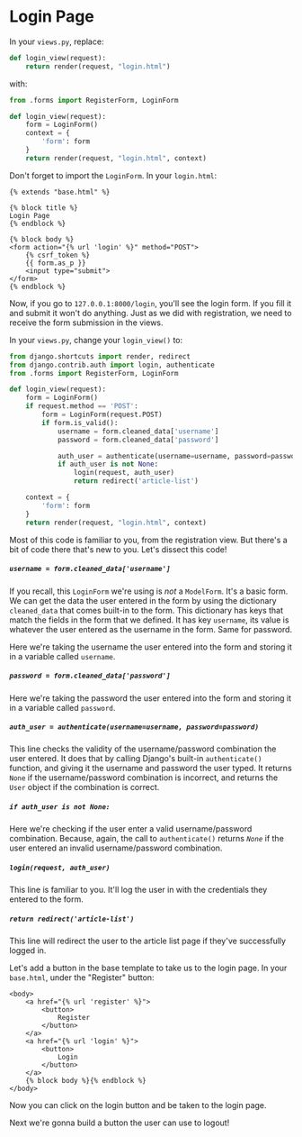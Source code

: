 # Login Page

In your `views.py`, replace:

```python
def login_view(request):
    return render(request, "login.html")
```

with:

```python
from .forms import RegisterForm, LoginForm

def login_view(request):
    form = LoginForm()
    context = {
        'form': form
    }
    return render(request, "login.html", context)
```

Don't forget to import the `LoginForm`. In your `login.html`:

```django
{% extends "base.html" %}

{% block title %}
Login Page
{% endblock %}

{% block body %}
<form action="{% url 'login' %}" method="POST">
    {% csrf_token %}
    {{ form.as_p }}
    <input type="submit">
</form>
{% endblock %}
```

Now, if you go to `127.0.0.1:8000/login`, you'll see the login form. If you fill it and submit it won't do anything. Just as we did with registration, we need to receive the form submission in the views.

In your `views.py`, change your `login_view()` to:

```python
from django.shortcuts import render, redirect
from django.contrib.auth import login, authenticate
from .forms import RegisterForm, LoginForm

def login_view(request):
    form = LoginForm()
    if request.method == 'POST':
        form = LoginForm(request.POST)
        if form.is_valid():
            username = form.cleaned_data['username']
            password = form.cleaned_data['password']

            auth_user = authenticate(username=username, password=password)
            if auth_user is not None:
                login(request, auth_user)
                return redirect('article-list')

    context = {
        'form': form
    }
    return render(request, "login.html", context)
```

Most of this code is familiar to you, from the registration view. But there's a bit of code there that's new to you. Let's dissect this code!

##### `username = form.cleaned_data['username']`

If you recall, this `LoginForm` we're using is _not_ a `ModelForm`. It's a basic form. We can get the data the user entered in the form by using the dictionary `cleaned_data` that comes built-in to the form. This dictionary has keys that match the fields in the form that we defined. It has key `username`, its value is whatever the user entered as the username in the form. Same for password.

Here we're taking the username the user entered into the form and storing it in a variable called `username`.

##### `password = form.cleaned_data['password']`

Here we're taking the password the user entered into the form and storing it in a variable called `password`.

##### `auth_user = authenticate(username=username, password=password)`

This line checks the validity of the username/password combination the user entered. It does that by calling Django's built-in `authenticate()` function, and giving it the username and password the user typed. It returns `None` if the username/password combination is incorrect, and returns the `User` object if the combination is correct.

##### `if auth_user is not None:`

Here we're checking if the user enter a valid username/password combination. Because, again, the call to `authenticate()` returns _`None`_ if the user entered an invalid username/password combination.

##### `login(request, auth_user)`

This line is familiar to you. It'll log the user in with the credentials they entered to the form.

##### `return redirect('article-list')`

This line will redirect the user to the article list page if they've successfully logged in.

Let's add a button in the base template to take us to the login page. In your `base.html`, under the "Register" button:

```django
<body>
    <a href="{% url 'register' %}">
        <button>
            Register
        </button>
    </a>
    <a href="{% url 'login' %}">
        <button>
            Login
        </button>
    </a>
    {% block body %}{% endblock %}
</body>
```

Now you can click on the login button and be taken to the login page.

Next we're gonna build a button the user can use to logout!
